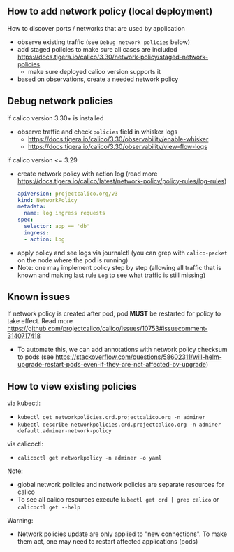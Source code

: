 ## How to add network policy (local deployment)

How to discover ports / networks that are used by application
* observe existing traffic (see `Debug network policies` below)
* add staged policies to make sure all cases are included https://docs.tigera.io/calico/3.30/network-policy/staged-network-policies
  - make sure deployed calico version supports it
* based on observations, create a needed network policy

## Debug network policies

if calico version 3.30+ is installed
* observe traffic and check `policies` field in whisker logs
  - https://docs.tigera.io/calico/3.30/observability/enable-whisker
  - https://docs.tigera.io/calico/3.30/observability/view-flow-logs

if calico version <= 3.29
* create network policy with action log (read more https://docs.tigera.io/calico/latest/network-policy/policy-rules/log-rules)
  ```yaml
  apiVersion: projectcalico.org/v3
  kind: NetworkPolicy
  metadata:
    name: log ingress requests
  spec:
    selector: app == 'db'
    ingress:
    - action: Log
  ```
* apply policy and see logs via journalctl (you can grep with `calico-packet` on the node where the pod is running)
* Note: one may implement policy step by step (allowing all traffic that is known and making last rule `Log` to see what traffic is still missing)

## Known issues

If network policy is created after pod, pod **MUST** be restarted for policy to take effect. Read more https://github.com/projectcalico/calico/issues/10753#issuecomment-3140717418
* To automate this, we can add annotations with network policy checksum to pods (see https://stackoverflow.com/questions/58602311/will-helm-upgrade-restart-pods-even-if-they-are-not-affected-by-upgrade)

## How to view existing policies

via kubectl:
* `kubectl get networkpolicies.crd.projectcalico.org -n adminer`
* `kubectl describe networkpolicies.crd.projectcalico.org -n adminer default.adminer-network-policy`

via calicoctl:
* `calicoctl get networkpolicy -n adminer -o yaml`

Note:
* global network policies and network policies are separate resources for calico
* To see all calico resources execute `kubectl get crd | grep calico` or `calicoctl get --help`

Warning:
* Network policies update are only applied to "new connections". To make them act, one may need to restart affected applications (pods)
